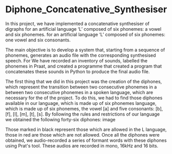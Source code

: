 # Diphone_Concatenative_Synthesiser

In this project, we have implemented a concatenative synthesiser of digraphs for an artificial language ‘L’ composed of six phonemes: a vowel and six phonemes. for an artificial language ‘L’ composed of six phonemes: one vowel and six consonants.

The main objective is to develop a system that, starting from a sequence of phonemes, generates an audio file with the corresponding synthesised speech. For We have recorded an inventory of sounds, labelled the phonemes in Praat, and created a programme that created a program that concatenates these sounds in Python to produce the final audio file.

The first thing that we did in this project was the creation of the diphones, which represent the transition between two consecutive phonemes in a between two consecutive phonemes in a spoken language, which are necessary for the of the project. To do this, we had to find those diphones available in our language, which is made up of six phonemes language, which is made up of six phonemes, the vowel [a] and five consonants: [b], [f], [l], [m], [t], [s].
By following the rules and restrictions of our language we obtained the following forty-six diphones: image

Those marked in black represent those which are allowed in the L language, those in red are those which are not allowed. Once all the diphones were obtained, we audio-recorded a series of formant words with these diphones using Prat's tool. These audios are recorded in mono, 16kHz and 16 bits.
